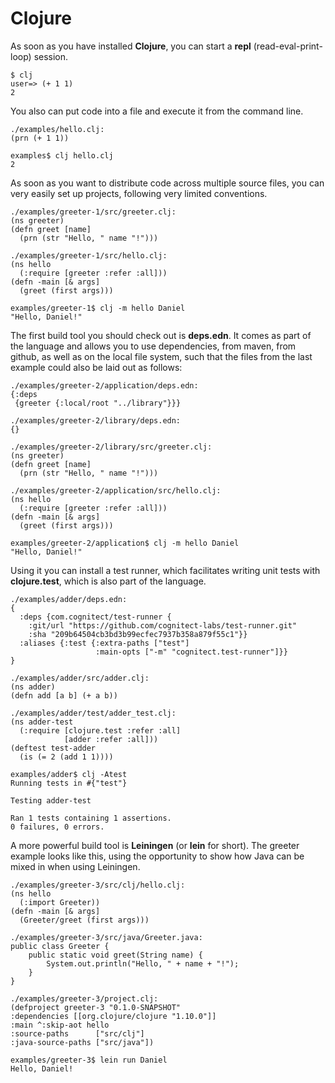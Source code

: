# Clojure

As soon as you have installed **Clojure**, you can start a **repl** (read-eval-print-loop) 
session.

    $ clj
    user=> (+ 1 1)
    2

You also can put code into a file and execute it from the command line.

    ./examples/hello.clj:
    (prn (+ 1 1))

    examples$ clj hello.clj
    2

As soon as you want to distribute code across multiple source files, 
you can very easily set up projects, following very limited conventions. 

    ./examples/greeter-1/src/greeter.clj:
    (ns greeter)
    (defn greet [name] 
      (prn (str "Hello, " name "!")))

    ./examples/greeter-1/src/hello.clj:
    (ns hello
      (:require [greeter :refer :all]))
    (defn -main [& args]
      (greet (first args)))

    examples/greeter-1$ clj -m hello Daniel
    "Hello, Daniel!"

The first build tool you should check out is **deps.edn**. 
It comes as part of the language and allows you to use dependencies, 
from maven, from github, as well
as on the local file system, such that the files from the last 
example could also be laid out as follows:

    ./examples/greeter-2/application/deps.edn:
    {:deps
     {greeter {:local/root "../library"}}}

    ./examples/greeter-2/library/deps.edn:
    {}

    ./examples/greeter-2/library/src/greeter.clj:
    (ns greeter)
    (defn greet [name] 
      (prn (str "Hello, " name "!")))

    ./examples/greeter-2/application/src/hello.clj:
    (ns hello
      (:require [greeter :refer :all]))
    (defn -main [& args]
      (greet (first args)))

    examples/greeter-2/application$ clj -m hello Daniel
    "Hello, Daniel!"

Using it you can install a test runner, which 
facilitates writing unit tests with **clojure.test**, 
which is also part of the language.


    ./examples/adder/deps.edn:
    {
      :deps {com.cognitect/test-runner {
        :git/url "https://github.com/cognitect-labs/test-runner.git"
        :sha "209b64504cb3bd3b99ecfec7937b358a879f55c1"}}
      :aliases {:test {:extra-paths ["test"]
                       :main-opts ["-m" "cognitect.test-runner"]}}
    }

    ./examples/adder/src/adder.clj:
    (ns adder)
    (defn add [a b] (+ a b))

    ./examples/adder/test/adder_test.clj:
    (ns adder-test
      (:require [clojure.test :refer :all]
                [adder :refer :all]))
    (deftest test-adder
      (is (= 2 (add 1 1))))

    examples/adder$ clj -Atest
    Running tests in #{"test"}

    Testing adder-test
    
    Ran 1 tests containing 1 assertions.
    0 failures, 0 errors.

A more powerful build tool is **Leiningen** (or **lein** for short). The greeter example
looks like this, using the opportunity to show how Java can be mixed in when using Leiningen.

    ./examples/greeter-3/src/clj/hello.clj:
    (ns hello 
      (:import Greeter))
    (defn -main [& args]
      (Greeter/greet (first args)))

    ./examples/greeter-3/src/java/Greeter.java:
    public class Greeter {
        public static void greet(String name) {
            System.out.println("Hello, " + name + "!");
        }
    }

    ./examples/greeter-3/project.clj:
    (defproject greeter-3 "0.1.0-SNAPSHOT"
    :dependencies [[org.clojure/clojure "1.10.0"]]
    :main ^:skip-aot hello
    :source-paths      ["src/clj"]
    :java-source-paths ["src/java"])

    examples/greeter-3$ lein run Daniel
    Hello, Daniel!
